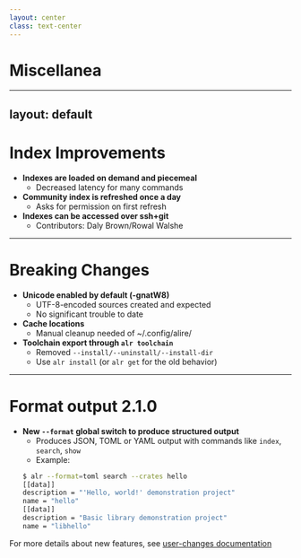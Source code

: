 ```yaml
---
layout: center
class: text-center
---
```


# Miscellanea

---
layout: default
---

# Index Improvements

<v-clicks>

- **Indexes are loaded on demand and piecemeal**
  - Decreased latency for many commands
- **Community index is refreshed once a day**
  - Asks for permission on first refresh
- **Indexes can be accessed over ssh+git**
  - Contributors: Daly Brown/Rowal Walshe

</v-clicks>

---

# Breaking Changes

<v-clicks>

- **Unicode enabled by default (-gnatW8)**
  - UTF-8-encoded sources created and expected
  - No significant trouble to date
- **Cache locations**
  - Manual cleanup needed of ~/.config/alire/
- **Toolchain export through `alr toolchain`**
  - Removed `--install/--uninstall/--install-dir`
  - Use `alr install` (or `alr get` for the old behavior)

</v-clicks>

---

# Format output <badge color="purple">2.1.0</badge>

- **New `--format` global switch to produce structured output**
  - Produces JSON, TOML or YAML output with commands like `index`, `search`, `show`
  - Example:
  ```bash
  $ alr --format=toml search --crates hello
  [[data]]
  description = "'Hello, world!' demonstration project"
  name = "hello"
  [[data]]
  description = "Basic library demonstration project"
  name = "libhello"
  ```

For more details about new features, see [user-changes documentation](https://github.com/alire-project/alire/blob/master/doc/user-changes.md)
